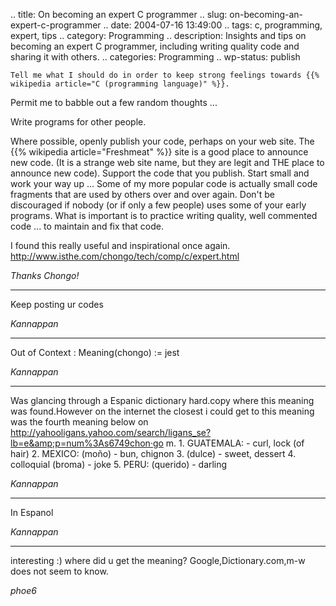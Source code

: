 .. title: On becoming an expert C programmer
.. slug: on-becoming-an-expert-c-programmer
.. date: 2004-07-16 13:49:00
.. tags: c, programming, expert, tips
.. category: Programming
.. description: Insights and tips on becoming an expert C programmer, including writing quality code and sharing it with others.
.. categories: Programming
.. wp-status: publish

`Tell me what I should do in order to keep strong feelings towards {{% wikipedia article="C (programming language)" %}}.`

Permit me to babble out a few random thoughts ...

Write programs for other people.

Where possible, openly publish your code, perhaps on your web site. The
{{% wikipedia article="Freshmeat" %}} site is a good place to announce new code. (It is a
strange web site name, but they are legit and THE place to announce new code).
Support the code that you publish.  Start small and work your way up ... Some of
my more popular code is actually small code fragments that are used by others
over and over again.  Don't be discouraged if nobody (or if only a few people)
uses some of your early programs. What is important is to practice writing
quality, well commented code ... to maintain and fix that code.

I found this really useful and inspirational once again.
http://www.isthe.com/chongo/tech/comp/c/expert.html

_Thanks Chongo!_

----


Keep posting ur codes

_Kannappan_

----


Out of Context :  Meaning(chongo) := jest

_Kannappan_

----


Was glancing through a Espanic dictionary hard.copy where this meaning was found.However on the internet the closest i could get to this meaning was the fourth meaning below on http://yahooligans.yahoo.com/search/ligans_se?lb=e&amp;p=num%3As6749chon·go m. 1. GUATEMALA: - curl, lock (of hair) 2. MEXICO: (moño) - bun, chignon 3. (dulce) - sweet, dessert 4. colloquial (broma) - joke 5. PERU: (querido) - darling

_Kannappan_

----


In Espanol

_Kannappan_

----


interesting :) where did u get the meaning? Google,Dictionary.com,m-w does not seem to know.

_phoe6_